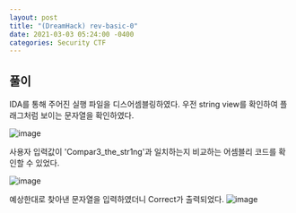 ```yaml
---
layout: post
title: "(DreamHack) rev-basic-0"
date: 2021-03-03 05:24:00 -0400
categories: Security CTF
---
```


## 풀이

IDA를 통해 주어진 실행 파일을 디스어셈블링하였다. 우전 string view를 확인하여 플래그처럼 보이는 문자열을 확인하였다.

![image](https://user-images.githubusercontent.com/24788751/110455212-7dcad400-810b-11eb-9eca-e1f488af9cd1.png)

사용자 입력값이 'Compar3_the_str1ng'과 일치하는지 비교하는 어셈블리 코드를 확인할 수 있었다.

![image](https://user-images.githubusercontent.com/24788751/110455373-b5d21700-810b-11eb-95a9-9114ba67de5e.png)

예상한대로 찾아낸 문자열을 입력하였더니 Correct가 출력되었다.
![image](https://user-images.githubusercontent.com/24788751/110455684-15302700-810c-11eb-91a9-2bdd331ff53d.png)

